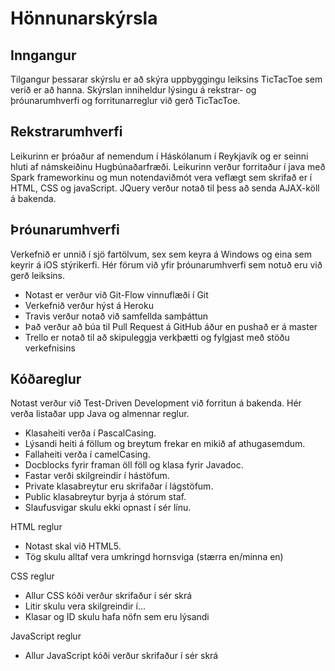 # Hönnunarskýrsla

## Inngangur
Tilgangur þessarar skýrslu er að skýra uppbyggingu leiksins TicTacToe sem verið er að hanna. Skýrslan inniheldur lýsingu á rekstrar- og þróunarumhverfi og forritunarreglur við gerð TicTacToe.

## Rekstrarumhverfi ##
Leikurinn er þróaður af nemendum í Háskólanum í Reykjavík og er seinni hluti af námskeiðinu Hugbúnaðarfræði. Leikurinn verður forritaður í java með Spark frameworkinu og mun notendaviðmót vera veflægt sem skrifað er í HTML, CSS og javaScript. JQuery verður notað til þess að senda AJAX-köll á bakenda.

## Þróunarumhverfi ##
Verkefnið er unnið í sjö fartölvum, sex sem keyra á Windows og eina sem keyrir á iOS stýrikerfi. Hér förum við yfir þróunarumhverfi sem notuð eru við gerð leiksins.
* Notast er verður við Git-Flow vinnuflæði í Git
* Verkefnið verður hýst á Heroku
* Travis verður notað við samfellda samþáttun
* Það verður að búa til Pull Request á GitHub áður en pushað er á master
* Trello er notað til að skipuleggja verkþætti og fylgjast með stöðu verkefnisins

## Kóðareglur
Notast verður við Test-Driven Development við forritun á bakenda. Hér verða listaðar upp Java og almennar reglur.
* Klasaheiti verða í PascalCasing.
* Lýsandi heiti á föllum og breytum frekar en mikið af athugasemdum.
* Fallaheiti verða í camelCasing.
* Docblocks fyrir framan öll föll og klasa fyrir Javadoc.
* Fastar verði skilgreindir í hástöfum.
* Private klasabreytur eru skrifaðar í lágstöfum.
* Public klasabreytur byrja á stórum staf.
* Slaufusvigar skulu ekki opnast í sér línu.

HTML reglur
* Notast skal við HTML5.
* Tög skulu alltaf vera umkringd hornsviga (stærra en/minna en)

CSS reglur
* Allur CSS kóði verður skrifaður í sér skrá
* Litir skulu vera skilgreindir í...
* Klasar og ID skulu hafa nöfn sem eru lýsandi

JavaScript reglur
* Allur JavaScript kóði verður skrifaður í sér skrá